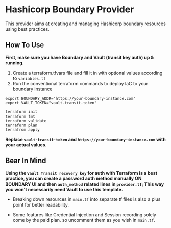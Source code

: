 # Hashicorp Boundary Provider
 This provider aims at creating and managing Hashicorp boundary resources using best practices.

## How To Use

**First, make sure you have Boundary and Vault (transit key auth) up & running.** 
1. Create a terraform.tfvars file and fill it in with optional values according to `variables.tf`
2. Run the conventional terraform commands to deploy IaC to your boundary instance
```
export BOUNDARY_ADDR="https://your-boundary-instance.com"
export VAULT_TOKEN="vault-transit-token"

terraform init
terraform fmt
terraform validate
terraform plan
terrafrom apply
```

**Replace `vault-transit-token` and `https://your-boundary-instance.com` with your actual values.**

## Bear In Mind
**Using the `Vault Transit recovery key` for auth with Terraform is a best practice, you can create a password auth method manually ON BOUNDARY UI and then `auth_method` related lines in `provider.tf`;  This way you won't necessarily need Vault to use this template.**

- Breaking down resources in `main.tf` into separate tf files is also a plus point for better readability.

- Some features like Credential Injection and Session recording solely come by the paid plan. so uncomment them as you wish in `main.tf`.